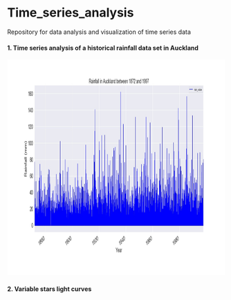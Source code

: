 # Time_series_analysis
Repository for data analysis and visualization of time series data

#### 1. Time series analysis of a historical rainfall data set in Auckland

<p>
<img src="Images/rainfall.jpg" width="900" height="500">
</p>

#### 2. Variable stars light curves
